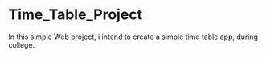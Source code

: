 # Time_Table_Project
 In this simple Web project, i intend to create a simple time table app, during college.
